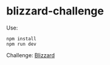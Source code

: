 # blizzard-challenge

Use:
```
npm install
npm run dev
```

Challenge: [Blizzard](https://www.brchallenges.com/desafio/blizzard)

